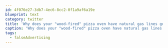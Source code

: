 ```yaml
---
id: 4f076e27-3db7-4ec6-8cc2-0f1a9af6a19e
blueprint: text
category: twitter
title: 'Why does your "wood-fired" pizza oven have natural gas lines going into it? #falseAdvertising'
caption: 'Why does your "wood-fired" pizza oven have natural gas lines going into it? <span class="hashtag hashtag_local">#<a href="http://tweettemp.darylchymko.ca/?tag=falseadvertising">falseAdvertising</a>'
tags:
  - falseAdvertising
---
```

